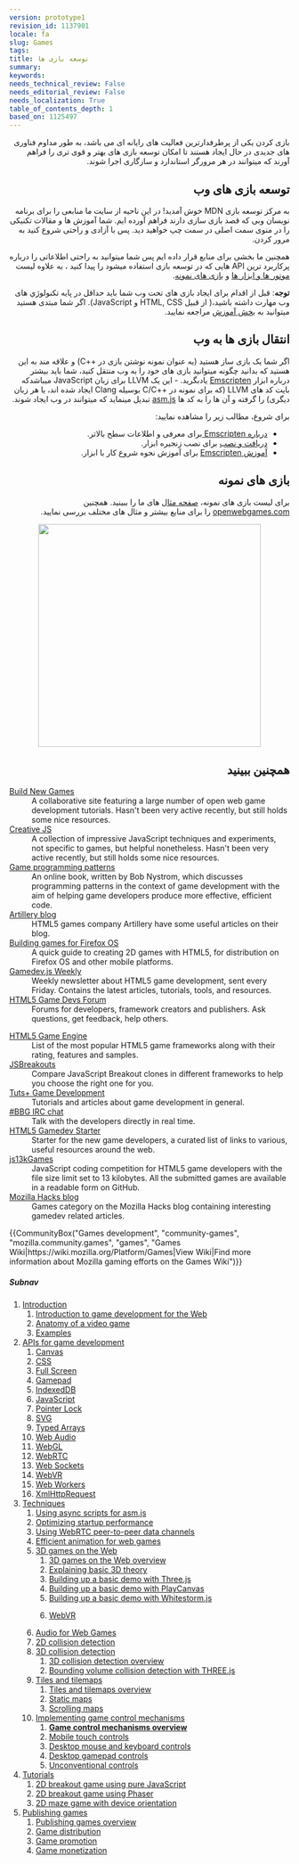 ```yaml
---
version: prototype1
revision_id: 1137901
locale: fa
slug: Games
tags: 
title: توسعه بازی ها
summary: 
keywords: 
needs_technical_review: False
needs_editorial_review: False
needs_localization: True
table_of_contents_depth: 1
based_on: 1125497
---
```

<div class="summary">
<p dir="rtl"><span class="seoSummary">بازی کردن یکی از پرطرفدارترین فعالیت های رایانه ای می باشد، به طور مداوم فناوری های جدیدی در حال ایجاد هستند تا امکان توسعه بازی های بهتر و قوی تری را فراهم آورند که میتوانند در هر مرورگر استاندارد و سازگاری اجرا شوند.</span><span style="display:none">&nbsp;</span></p>
</div>

<div class="column-container">
<div class="column-half">
<h2 dir="rtl" id="Develop_web_games">توسعه بازی های وب</h2>

<p dir="rtl">به مرکز توسعه بازی MDN خوش آمدید! در این ناحیه از سایت ما منابعی را برای برنامه نویسان وبی که قصد بازی سازی دارند فراهم آورده ایم. شما آموزش ها و مقالات تکنیکی را در منوی سمت اصلی در سمت چپ خواهید دید. پس با آزادی و راحتی شروع کنید به مرور کردن.</p>

<p dir="rtl">همچنین ما بخشی برای منابع قرار داده ایم پس شما میتوانید به راحتی اطلاعاتی را درباره پرکاربرد ترین API هایی که در توسعه بازی استفاده میشود را پیدا کنید ، به علاوه لیست <a href="/en-US/docs/Games/Tools/Engines_and_tools">موتور ها و ابزار ها</a> و <a href="/en-US/docs/Games/Examples">بازی های نمونه</a>.</p>

<div class="note">
<p dir="rtl"><strong>توجه</strong>: قبل از اقدام برای ایجاد بازی های تحت وب شما باید حداقل در پایه تکنولوژي های وب مهارت داشته باشید،( از قبیل HTML, CSS و JavaScript). اگر شما مبتدی هستید میتوانید به <a href="/en-US/docs/Learn">بخش آموزش</a> مراجعه نمایید.</p>
</div>

<dl>
</dl>
</div>

<div class="column-half">
<h2 dir="rtl" id="Port_native_games_to_the_Web">انتقال بازی ها به وب</h2>

<p dir="rtl">اگر شما یک بازی ساز هستید (یه عنوان نمونه نوشتن بازی در ++C) و علاقه مند به این هستید که بدانید چگونه میتوانید بازی های خود را به وب منتقل کنید، شما باید بیشتر درباره ابزار&nbsp;<a href="http://kripken.github.io/emscripten-site/index.html">Emscripten</a> یادبگرید. - این یک LLVM برای زبان JavaScript میباشدکه بایت کد های LLVM (که برای نمونه در ++C/C بوسیله Clang ایجاد شده اند، یا هر زبان دیگری) را گرفته و آن ها را به کد ها <a href="/en-US/docs/Games/Tools/asm.js">asm.js</a> تبدیل مینماید که میتوانند در وب ایجاد شوند.</p>

<p dir="rtl">برای شروع، مطالب زیر را مشاهده نمایید:</p>

<ul dir="rtl">
 <li><a href="http://kripken.github.io/emscripten-site/docs/introducing_emscripten/about_emscripten.html">درباره Emscripten </a>برای معرفی و اطلاعات سطح بالاتر.</li>
 <li><a href="http://kripken.github.io/emscripten-site/docs/getting_started/downloads.html">دریافت و نصب</a> برای نصب زنجیره ابزار.</li>
 <li><a href="http://kripken.github.io/emscripten-site/docs/getting_started/Tutorial.html">آموزش Emscripten</a> برای آموزش نحوه شروع کار با ابزار.</li>
</ul>
</div>
</div>

<div class="column-container">
<div class="column-half">
<h2 dir="rtl" id="Examples">بازی های نمونه</h2>

<p dir="rtl">برای لیست بازی های نمونه، <a href="/en-US/docs/Games/Examples">صفحه مثال</a> های ما را ببینید. همچنین <a href="http://www.openwebgames.com/">openwebgames.com</a> را برای منابع بیشتر و مثال های مختلف بررسی نمایید.</p>
</div>
</div>

<p><a href="http://www.openwebgames.com"><img alt="" src="https://mdn.mozillademos.org/files/12790/owg-logo-dark.svg" style="display:block; margin:0px auto; width:400px" /></a></p>

<h2 dir="rtl" id="See_also">همچنین ببینید</h2>

<div class="column-container">
<div class="column-half">
<dl>
 <dt><a href="http://buildnewgames.com/">Build New Games</a></dt>
 <dd>A collaborative site featuring a large number of open web game development tutorials. Hasn't been very active recently, but still holds some nice resources.</dd>
 <dt><a href="http://creativejs.com/">Creative JS</a></dt>
 <dd>A collection of impressive JavaScript techniques and experiments, not specific to games, but helpful nonetheless. Hasn't been very active recently, but still holds some nice resources.</dd>
 <dt><a href="http://gameprogrammingpatterns.com/">Game programming patterns</a></dt>
 <dd>An online book, written by Bob Nystrom, which discusses programming patterns in the context of game development with the aim of helping game developers produce more effective, efficient code.</dd>
 <dt><a href="http://blog.artillery.com/">Artillery blog</a></dt>
 <dd>HTML5 games company Artillery have some useful articles on their blog.</dd>
 <dt><a href="https://leanpub.com/buildinggamesforfirefoxos/">Building games for Firefox OS</a></dt>
 <dd>A quick guide to creating 2D games with HTML5, for distribution on Firefox OS and other mobile platforms.</dd>
 <dt><a href="http://gamedevjsweekly.com/">Gamedev.js Weekly</a></dt>
 <dd>Weekly newsletter about HTML5 game development, sent every Friday. Contains the latest articles, tutorials, tools, and resources.</dd>
 <dt><a href="http://www.html5gamedevs.com/">HTML5 Game Devs Forum</a></dt>
 <dd>Forums for developers, framework creators and publishers. Ask questions, get feedback, help others.</dd>
</dl>
</div>

<div class="column-half">
<dl>
 <dt><a href="http://html5gameengine.com/">HTML5 Game Engine</a></dt>
 <dd>List of the most popular HTML5 game frameworks along with their rating, features and samples.</dd>
 <dt><a href="http://www.jsbreakouts.org/">JSBreakouts</a></dt>
 <dd>Compare JavaScript Breakout clones in different frameworks to help you choose the right one for you.</dd>
 <dt><a href="http://gamedevelopment.tutsplus.com/">Tuts+ Game Development</a></dt>
 <dd>Tutorials and articles about game development in general.</dd>
 <dt><a href="http://webchat.freenode.net/?channels=bbg">#BBG IRC chat</a></dt>
 <dd>Talk with the developers directly in real time.</dd>
 <dt><a href="http://html5devstarter.enclavegames.com/">HTML5 Gamedev Starter</a></dt>
 <dd>Starter for the new game developers, a curated list of links to various, useful resources around the web.</dd>
 <dt><a href="http://js13kgames.com/">js13kGames</a></dt>
 <dd>JavaScript coding competition for HTML5 game developers with the file size limit set to 13 kilobytes. All the submitted games are available in a readable form on GitHub.</dd>
 <dt><a href="https://hacks.mozilla.org/category/games/">Mozilla Hacks blog</a></dt>
 <dd>Games category on the Mozilla Hacks blog containing interesting gamedev related articles.</dd>
</dl>
</div>
</div>

<p>{{CommunityBox("Games development", "community-games", "mozilla.community.games", "games", "Games Wiki|https://wiki.mozilla.org/Platform/Games|View Wiki|Find more information about Mozilla gaming efforts on the Games Wiki")}}</p>

<h5 id="Subnav">Subnav</h5>

<ol>
 <li><a href="#">Introduction</a>

  <ol>
   <li><a href="/en-US/docs/Games/Introduction" title="An introduction to the technologies useful for game developers and how to get started developing games using Web technologies. This article also looks at the business case for why it makes sense to create games for the Web">Introduction to game development for the Web</a></li>
   <li><a href="/en-US/docs/Games/Anatomy" title="What is a video game, really? There are certain parts that are common between games (even if it doesn't seem like it). This article looks to explain concepts like main loops in a completely general context. When it does focus, it does so toward web standards.">Anatomy of a video game</a></li>
   <li><a href="/en-US/docs/Games/Examples">Examples</a></li>
  </ol>
 </li>
 <li><a href="#">APIs for game development</a>
  <ol>
   <li><a href="/en-US/docs/Web/API/Canvas_API">Canvas</a></li>
   <li><a href="/en-US/docs/Web/CSS">CSS</a></li>
   <li><a href="/en-US/docs/Web/Apps/Fundamentals/User_notifications/Full_screen_api">Full Screen</a></li>
   <li><a href="/en-US/docs/Web/API/Gamepad_API">Gamepad</a></li>
   <li><a href="/en-US/docs/Web/API/IndexedDB_API">IndexedDB</a></li>
   <li><a href="/en-US/docs/Web/JavaScript">JavaScript</a></li>
   <li><a href="/en-US/docs/Web/API/Pointer_Lock_API">Pointer Lock</a></li>
   <li><a href="/en-US/docs/Web/SVG">SVG</a></li>
   <li><a href="/en-US/docs/Web/JavaScript/Reference/Global_Objects/TypedArray">Typed Arrays</a></li>
   <li><a href="/en-US/docs/Web/API/Web_Audio_API">Web Audio</a></li>
   <li><a href="/en-US/docs/Web/API/WebGL_API">WebGL</a></li>
   <li><a href="/en-US/docs/Web/API/WebRTC_API">WebRTC</a></li>
   <li><a href="/en-US/docs/Web/API/WebSockets_API">Web Sockets</a></li>
   <li><a href="/en-US/docs/Web/API/WebVR_API">WebVR</a></li>
   <li><a href="/en-US/docs/Web/API/Web_Workers_API">Web Workers</a></li>
   <li><a href="/en-US/docs/Web/API/XMLHttpRequest">XmlHttpRequest</a></li>
  </ol>
 </li>
 <li><a href="/en-US/docs/Games/Techniques">Techniques</a>
  <ol>
   <li><a href="/en-US/docs/Games/Techniques/Async_scripts" title="Especially when creating medium to large-sized games, async scripts are an essential technique to take advantage of, so that your game's JavaScript can be compiled off the main thread and be cached for future game running">Using async scripts for asm.js</a></li>
   <li><a href="/en-US/docs/Apps/Developing/Optimizing_startup_performance" title="How to make sure your game starts up quickly, smoothly, and without appearing to lock up the user's browser or device.">Optimizing startup performance</a></li>
   <li><a href="/en-US/docs/Games/Techniques/WebRTC_data_channels" title="In addition to providing support for audio and video communication, WebRTC lets you set up peer-to-peer data channels to exchange text or binary data actively between your players.">Using WebRTC peer-to-peer data channels</a></li>
   <li><a href="/en-US/docs/Games/Techniques/Efficient_animation_for_web_games">Efficient animation for web games</a></li>
   <li><a href="/en-US/docs/Games/Techniques/3D_on_the_web">3D games on the Web</a>
    <ol>
     <li><a href="/en-US/docs/Games/Techniques/3D_on_the_web">3D games on the Web overview</a></li>
     <li><a href="/en-US/docs/Games/Techniques/3D_on_the_web/Basic_theory">Explaining basic 3D theory</a></li>
     <li><a href="/en-US/docs/Games/Techniques/3D_on_the_web/Building_up_a_basic_demo_with_Three.js">Building up a basic demo with Three.js</a></li>
     <li><a href="/en-US/docs/Games/Techniques/3D_on_the_web/Building_up_a_basic_demo_with_PlayCanvas">Building up a basic demo with PlayCanvas</a></li>
     <li><a href="/en-US/docs/Games/Techniques/3D_on_the_web/Building_up_a_basic_demo_with_Whitestorm.js">Building up a basic demo with Whitestorm.js</a></li>
     <li>
      <p><a href="/en-US/docs/Games/Techniques/3D_on_the_web/WebVR">WebVR</a></p>
     </li>
    </ol>
   </li>
   <li><a href="/en-US/docs/Games/Techniques/Audio_for_Web_Games">Audio for Web Games</a></li>
   <li><a href="/en-US/docs/Games/Techniques/2D_collision_detection">2D collision detection</a></li>
   <li><a href="/en-US/docs/Games/Techniques/3D_collision_detection">3D collision detection</a>
    <ol>
     <li><a href="/en-US/docs/Games/Techniques/3D_collision_detection">3D collision detection overview</a></li>
     <li><a href="/en-US/docs/Games/Techniques/3D_collision_detection/Bounding_volume_collision_detection_with_THREE.js">Bounding volume collision detection with THREE.js</a></li>
    </ol>
   </li>
   <li><a href="/en-US/docs/Games/Techniques/Tilemaps">Tiles and tilemaps</a>
    <ol>
     <li><a href="/en-US/docs/Games/Techniques/Tilemaps">Tiles and tilemaps overview</a></li>
     <li><a href="/en-US/docs/Games/Techniques/Tilemaps/Square_tilemaps_implementation%3A_Static_maps">Static maps</a></li>
     <li><a href="/en-US/docs/Games/Techniques/Tilemaps/Square_tilemaps_implementation%3A_Scrolling_maps">Scrolling maps</a></li>
    </ol>
   </li>
   <li><a href="/en-US/docs/Games/Techniques/Control_mechanisms">Implementing game control mechanisms</a>
    <ol>
     <li><strong><a href="/en-US/docs/Games/Techniques/Control_mechanisms">Game control mechanisms overview</a></strong></li>
     <li><a href="/en-US/docs/Games/Techniques/Control_mechanisms/Mobile_touch">Mobile touch controls</a></li>
     <li><a href="/en-US/docs/Games/Techniques/Control_mechanisms/Desktop_with_mouse_and_keyboard">Desktop mouse and keyboard controls</a></li>
     <li><a href="/en-US/docs/Games/Techniques/Control_mechanisms/Desktop_with_gamepad">Desktop gamepad controls</a></li>
     <li><a href="/en-US/docs/Games/Techniques/Control_mechanisms/Other">Unconventional controls</a></li>
    </ol>
   </li>
  </ol>
 </li>
 <li><a href="/en-US/docs/Games/Tutorials">Tutorials</a>
  <ol>
   <li><a href="/en-US/docs/Games/Tutorials/2D_Breakout_game_pure_JavaScript">2D breakout game using pure JavaScript</a></li>
   <li><a href="/en-US/docs/Games/Tutorials/2D_breakout_game_Phaser">2D breakout game using Phaser</a></li>
   <li><a href="/en-US/docs/Games/Tutorials/HTML5_Gamedev_Phaser_Device_Orientation">2D maze game with device orientation</a></li>
  </ol>
 </li>
 <li><a href="/en-US/docs/Games/Publishing_games">Publishing games</a>
  <ol>
   <li><a href="/en-US/docs/Games/Publishing_games">Publishing games overview</a></li>
   <li><a href="/en-US/docs/Games/Publishing_games/Game_distribution">Game distribution</a></li>
   <li><a href="/en-US/docs/Games/Publishing_games/Game_promotion">Game promotion</a></li>
   <li><a href="/en-US/docs/Games/Publishing_games/Game_monetization">Game monetization</a></li>
  </ol>
 </li>
</ol>

